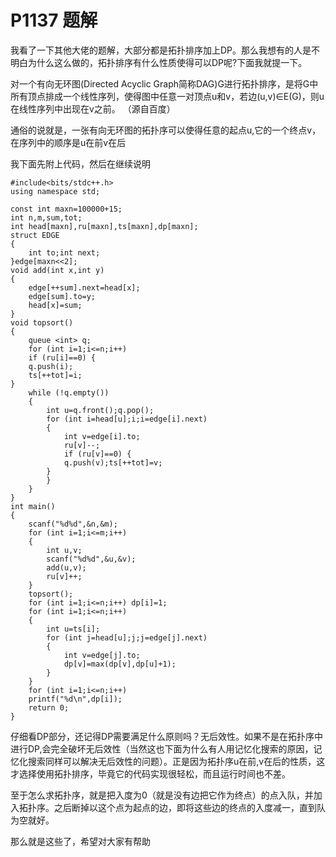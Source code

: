 # P1137 题解

我看了一下其他大佬的题解，大部分都是拓扑排序加上DP。那么我想有的人是不明白为什么这么做的，拓扑排序有什么性质使得可以DP呢?下面我就提一下。

对一个有向无环图(Directed Acyclic Graph简称DAG)G进行拓扑排序，是将G中所有顶点排成一个线性序列，使得图中任意一对顶点u和v，若边(u,v)∈E(G)，则u在线性序列中出现在v之前。 （源自百度）

通俗的说就是，一张有向无环图的拓扑序可以使得任意的起点u,它的一个终点v，在序列中的顺序是u在前v在后

我下面先附上代码，然后在继续说明

```
#include<bits/stdc++.h>
using namespace std;

const int maxn=100000+15;
int n,m,sum,tot;
int head[maxn],ru[maxn],ts[maxn],dp[maxn];
struct EDGE
{
	int to;int next;
}edge[maxn<<2];
void add(int x,int y)
{
	edge[++sum].next=head[x];
	edge[sum].to=y;
	head[x]=sum;
}
void topsort()
{
	queue <int> q;
	for (int i=1;i<=n;i++)
	if (ru[i]==0) {
	q.push(i);
	ts[++tot]=i;
}
	while (!q.empty())
	{
		int u=q.front();q.pop();
		for (int i=head[u];i;i=edge[i].next)
		{
			int v=edge[i].to;
			ru[v]--;
			if (ru[v]==0) {
			q.push(v);ts[++tot]=v;
		}
		}
	}
}
int main()
{
	scanf("%d%d",&n,&m);
	for (int i=1;i<=m;i++)
	{
		int u,v;
		scanf("%d%d",&u,&v);
		add(u,v);
		ru[v]++;
	}
	topsort();
	for (int i=1;i<=n;i++) dp[i]=1;
	for (int i=1;i<=n;i++)
	{
		int u=ts[i];
		for (int j=head[u];j;j=edge[j].next)
		{
			int v=edge[j].to;
			dp[v]=max(dp[v],dp[u]+1);
		}
	}
	for (int i=1;i<=n;i++)
	printf("%d\n",dp[i]);
	return 0;
}
```

仔细看DP部分，还记得DP需要满足什么原则吗？无后效性。如果不是在拓扑序中进行DP,会完全破坏无后效性（当然这也下面为什么有人用记忆化搜索的原因，记忆化搜索同样可以解决无后效性的问题）。正是因为拓扑序u在前,v在后的性质，这才选择使用拓扑排序，毕竟它的代码实现很轻松，而且运行时间也不差。

至于怎么求拓扑序，就是把入度为0（就是没有边把它作为终点）的点入队，并加入拓扑序。之后断掉以这个点为起点的边，即将这些边的终点的入度减一，直到队为空就好。

那么就是这些了，希望对大家有帮助